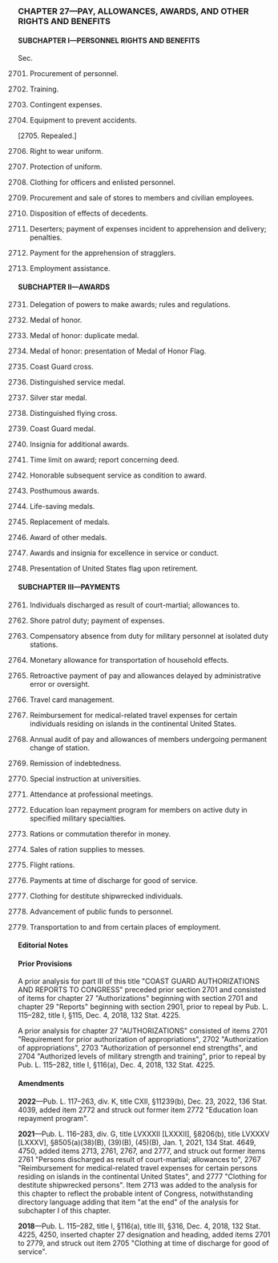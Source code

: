 ### **CHAPTER 27—PAY, ALLOWANCES, AWARDS, AND OTHER RIGHTS AND BENEFITS** ###

#### SUBCHAPTER I—PERSONNEL RIGHTS AND BENEFITS ####

Sec.

2701. Procurement of personnel.

2702. Training.

2703. Contingent expenses.

2704. Equipment to prevent accidents.

[2705. Repealed.]

2706. Right to wear uniform.

2707. Protection of uniform.

2708. Clothing for officers and enlisted personnel.

2709. Procurement and sale of stores to members and civilian employees.

2710. Disposition of effects of decedents.

2711. Deserters; payment of expenses incident to apprehension and delivery; penalties.

2712. Payment for the apprehension of stragglers.

2713. Employment assistance.

#### SUBCHAPTER II—AWARDS ####

2731. Delegation of powers to make awards; rules and regulations.

2732. Medal of honor.

2733. Medal of honor: duplicate medal.

2734. Medal of honor: presentation of Medal of Honor Flag.

2735. Coast Guard cross.

2736. Distinguished service medal.

2737. Silver star medal.

2738. Distinguished flying cross.

2739. Coast Guard medal.

2740. Insignia for additional awards.

2741. Time limit on award; report concerning deed.

2742. Honorable subsequent service as condition to award.

2743. Posthumous awards.

2744. Life-saving medals.

2745. Replacement of medals.

2746. Award of other medals.

2747. Awards and insignia for excellence in service or conduct.

2748. Presentation of United States flag upon retirement.

#### SUBCHAPTER III—PAYMENTS ####

2761. Individuals discharged as result of court-martial; allowances to.

2762. Shore patrol duty; payment of expenses.

2763. Compensatory absence from duty for military personnel at isolated duty stations.

2764. Monetary allowance for transportation of household effects.

2765. Retroactive payment of pay and allowances delayed by administrative error or oversight.

2766. Travel card management.

2767. Reimbursement for medical-related travel expenses for certain individuals residing on islands in the continental United States.

2768. Annual audit of pay and allowances of members undergoing permanent change of station.

2769. Remission of indebtedness.

2770. Special instruction at universities.

2771. Attendance at professional meetings.

2772. Education loan repayment program for members on active duty in specified military specialties.

2773. Rations or commutation therefor in money.

2774. Sales of ration supplies to messes.

2775. Flight rations.

2776. Payments at time of discharge for good of service.

2777. Clothing for destitute shipwrecked individuals.

2778. Advancement of public funds to personnel.

2779. Transportation to and from certain places of employment.

#### **Editorial Notes** ####

#### Prior Provisions ####

A prior analysis for part III of this title "COAST GUARD AUTHORIZATIONS AND REPORTS TO CONGRESS" preceded prior section 2701 and consisted of items for chapter 27 "Authorizations" beginning with section 2701 and chapter 29 "Reports" beginning with section 2901, prior to repeal by Pub. L. 115–282, title I, §115, Dec. 4, 2018, 132 Stat. 4225.

A prior analysis for chapter 27 "AUTHORIZATIONS" consisted of items 2701 "Requirement for prior authorization of appropriations", 2702 "Authorization of appropriations", 2703 "Authorization of personnel end strengths", and 2704 "Authorized levels of military strength and training", prior to repeal by Pub. L. 115–282, title I, §116(a), Dec. 4, 2018, 132 Stat. 4225.

#### Amendments ####

**2022**—Pub. L. 117–263, div. K, title CXII, §11239(b), Dec. 23, 2022, 136 Stat. 4039, added item 2772 and struck out former item 2772 "Education loan repayment program".

**2021**—Pub. L. 116–283, div. G, title LVXXXII [LXXXII], §8206(b), title LVXXXV [LXXXV], §8505(a)(38)(B), (39)(B), (45)(B), Jan. 1, 2021, 134 Stat. 4649, 4750, added items 2713, 2761, 2767, and 2777, and struck out former items 2761 "Persons discharged as result of court-martial; allowances to", 2767 "Reimbursement for medical-related travel expenses for certain persons residing on islands in the continental United States", and 2777 "Clothing for destitute shipwrecked persons". Item 2713 was added to the analysis for this chapter to reflect the probable intent of Congress, notwithstanding directory language adding that item "at the end" of the analysis for subchapter I of this chapter.

**2018**—Pub. L. 115–282, title I, §116(a), title III, §316, Dec. 4, 2018, 132 Stat. 4225, 4250, inserted chapter 27 designation and heading, added items 2701 to 2779, and struck out item 2705 "Clothing at time of discharge for good of service".